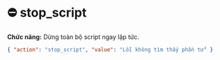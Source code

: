 # ⛔ stop_script

**Chức năng:** Dừng toàn bộ script ngay lập tức.

```json
{ "action": "stop_script", "value": "Lỗi không tìm thấy phần tử" }
```